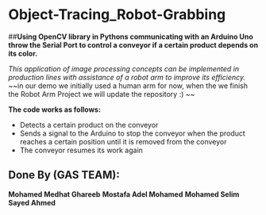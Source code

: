 # Object-Tracing_Robot-Grabbing

##**Using OpenCV library in Pythons communicating with an Arduino Uno throw the Serial Port to control a conveyor if a certain product depends on its color.**

_This application of image processing concepts can be implemented in production lines with assistance of a robot arm to improve its efficiency._
~~in our demo we initially used a human arm for now,  when the we finish the Robot Arm Project we will update the repository :) ~~

**The code works as follows:**

- Detects a certain product on the conveyor 
- Sends a signal to the Arduino to stop the conveyor when the product reaches a certain position until it is removed from the conveyor
- The conveyor resumes its work again


## Done By (GAS TEAM):
**Mohamed Medhat Ghareeb**
**Mostafa Adel Mohamed**
**Mohamed Selim Sayed Ahmed**
